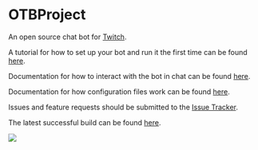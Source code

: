 OTBProject
====================

An open source chat bot for <a href="http://www.twitch.tv" target="_blank">Twitch</a>.

A tutorial for how to set up your bot and run it the first time can be found [here](docs/tutorial.md).

Documentation for how to interact with the bot in chat can be found [here](docs/chat-documentation.md).

Documentation for how configuration files work can be found [here](docs/config-documentation.md).

Issues and feature requests should be submitted to the [Issue Tracker](../../issues).

The latest successful build can be found <a target="_blank" href="http://ts.tldcode.uk:8081/nexus/content/repositories/snapshots/com/github/otbproject/otbproject/">here</a>.

<a href="https://travis-ci.org/OTBProject/OTBProject" target="_blank" ><img src="https://travis-ci.org/OTBProject/OTBProject.svg?branch=master"/> </a>
